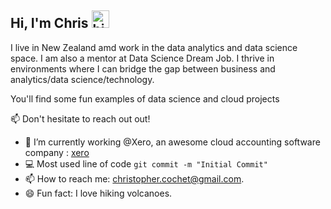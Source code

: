 ## Hi, I'm Chris <img src="https://user-images.githubusercontent.com/1303154/88677602-1635ba80-d120-11ea-84d8-d263ba5fc3c0.gif" width="28px" alt="hi">

I live in New Zealand amd work in the data analytics and data science space. I am also a mentor at Data Science Dream Job.
I thrive in environments where I can bridge the gap between business and analytics/data science/technology.

You'll find some fun examples of data science and cloud projects

:mailbox: Don't hesitate to reach out out!


- 🔭 I’m currently working @Xero, an awesome cloud accounting software company : [xero](xero.com)
- :computer: Most used line of code `git commit -m "Initial Commit"`
- 📫 How to reach me: christopher.cochet@gmail.com.
- 😄 Fun fact: I love hiking volcanoes.

